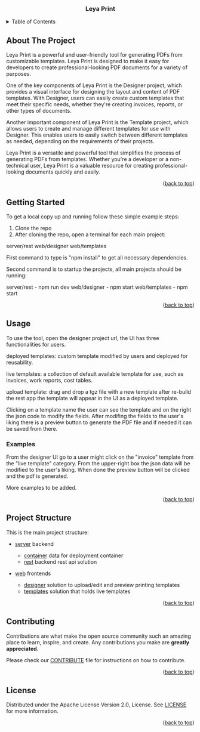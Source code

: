 <!-- PROJECT HEADER -->
<br />
<div align="center">
    <h3 align="center">Leya Print</h3>
</div>

<!-- TABLE OF CONTENTS -->
<details>
  <summary>Table of Contents</summary>
  <ol>
    <li><a href="#about-the-project">About The Project</a></li>
    <li><a href="#getting-started">Getting Started</a></li>
    <li>
    <a href="#usage">Usage</a>
     <ul>
        <li><a href="#examples">Examples</a></li>
      </ul>
    </li>
    <li><a href="#project-structure">Contact</a></li>
    <li><a href="#contributing">Contributing</a></li>
    <li><a href="#license">License</a></li>
  </ol>
</details>


<!-- ABOUT THE PROJECT -->
## About The Project

Leya Print is a powerful and user-friendly tool for generating PDFs from customizable templates. Leya Print is designed to make it easy for developers to create professional-looking PDF documents for a variety of purposes.

One of the key components of Leya Print is the Designer project, which provides a visual interface for designing the layout and content of PDF templates. With Designer, users can easily create custom templates that meet their specific needs, whether they're creating invoices, reports, or other types of documents.

Another important component of Leya Print is the Template project, which allows users to create and manage different templates for use with Designer. This enables users to easily switch between different templates as needed, depending on the requirements of their projects.

Leya Print is a versatile and powerful tool that simplifies the process of generating PDFs from templates. Whether you're a developer or a non-technical user, Leya Print is a valuable resource for creating professional-looking documents quickly and easily.

<p align="right">(<a href="#readme-top">back to top</a>)</p>

<!-- GETTING STARTED -->
## Getting Started

To get a local copy up and running follow these simple example steps:

1. Clone the repo
2. After cloning the repo, open a terminal for each main project: 

server/rest
web/designer
web/templates

First command to type is "npm install" to get all necessary dependencies.

Second command is to startup the projects, all main projects should be running:

server/rest - npm run dev
web/designer - npm start
web/templates - npm start

<p align="right">(<a href="#readme-top">back to top</a>)</p>

<!-- USAGE EXAMPLES -->

## Usage

To use the tool, open the designer project url, the UI has three functionalities for users.

deployed templates: custom template modified by users and deployed for reusability.

live templates: a collection of default available template for use, such as invoices, work reports, cost tables.

upload template: drag and drop a tgz file with a new template after re-build the rest app the template will appear in the UI as a deployed template.

Clicking on a template name the user can see the template and on the right the json code to modify the fields.
After modifing the fields to the user's liking there is a preview button to generate the PDF file and if needed it can be saved from there.

### Examples

From the designer UI go to a user might click on the "invoice" template from the "live template" category.
From the upper-right box the json data will be modified to the user's liking.
When done the preview button will be clicked and the pdf is generated.

More examples to be added.

<p align="right">(<a href="#readme-top">back to top</a>)</p>

<!-- Project Structure -->
## Project Structure

This is the main project structure:

- [server](./server) backend
    - [container](./server/container/) data for deployment container
    - [rest](./server/rest/) backend rest api solution

- [web](./web) frontends
    - [designer](./web/designer) solution to upload/edit and preview printing templates
    - [templates](./web/templates) solution that holds live templates

<p align="right">(<a href="#readme-top">back to top</a>)</p>

<!-- CONTRIBUTING -->
## Contributing

Contributions are what make the open source community such an amazing place to learn, inspire, and create. Any contributions you make are **greatly appreciated**.

Please check our [CONTRIBUTE](/CONTRIBUTE.md) file for instructions on how to contribute.

<p align="right">(<a href="#readme-top">back to top</a>)</p>

<!-- LICENSE -->
## License

Distributed under the Apache License Version 2.0, License. See [LICENSE](/LICENSE.md) for more information.

<p align="right">(<a href="#readme-top">back to top</a>)</p>